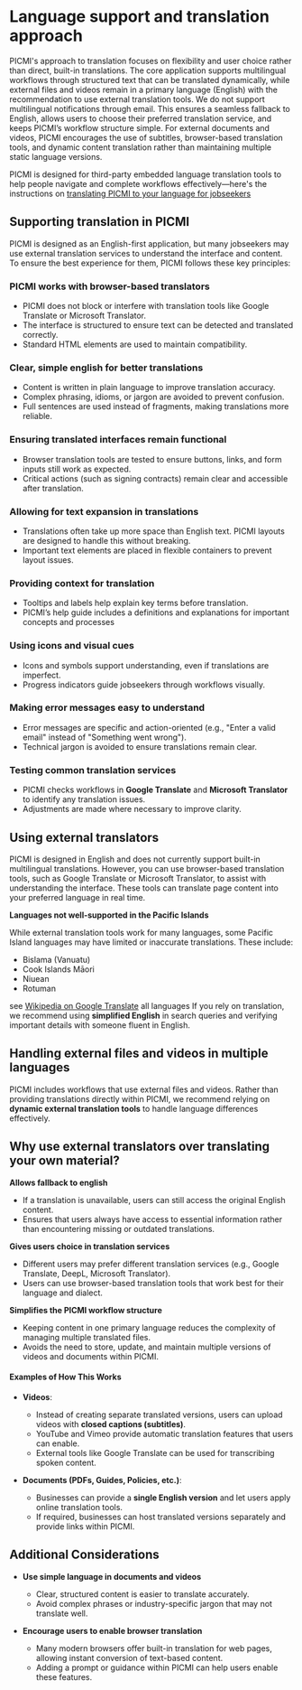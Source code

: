 # Language support and translation approach

PICMI's approach to translation focuses on flexibility and user choice rather than direct, built-in translations. The
core application supports multilingual workflows through structured text that can be translated dynamically, while
external files and videos remain in a primary language (English) with the recommendation to use external translation
tools. We do not support multilingual notifications through email. This ensures a seamless fallback to English, allows
users to choose their preferred translation service, and keeps PICMI’s workflow structure simple. For external documents
and videos, PICMI encourages the use of subtitles, browser-based translation tools, and dynamic content translation
rather than maintaining multiple static language versions.

<prompt>

PICMI is designed for third-party embedded language translation tools to help people navigate and complete workflows effectively—here's the
instructions on [translating PICMI to your language for jobseekers](../../jobseeker/article/translation-support.md)

</prompt>

<explanation>

## Supporting translation in PICMI

PICMI is designed as an English-first application, but many jobseekers may use external translation services to
understand the interface and content. To ensure the best experience for them, PICMI follows these key principles:

### PICMI works with browser-based translators

- PICMI does not block or interfere with translation tools like Google Translate or Microsoft Translator.
- The interface is structured to ensure text can be detected and translated correctly.
- Standard HTML elements are used to maintain compatibility.

### Clear, simple english for better translations

- Content is written in plain language to improve translation accuracy.
- Complex phrasing, idioms, or jargon are avoided to prevent confusion.
- Full sentences are used instead of fragments, making translations more reliable.

### Ensuring translated interfaces remain functional

- Browser translation tools are tested to ensure buttons, links, and form inputs still work as expected.
- Critical actions (such as signing contracts) remain clear and accessible after translation.

### Allowing for text expansion in translations

- Translations often take up more space than English text. PICMI layouts are designed to handle this without breaking.
- Important text elements are placed in flexible containers to prevent layout issues.

### Providing context for translation

- Tooltips and labels help explain key terms before translation.
- PICMI’s help guide includes a definitions and explanations for important concepts and processes

### Using icons and visual cues

- Icons and symbols support understanding, even if translations are imperfect.
- Progress indicators guide jobseekers through workflows visually.

### Making error messages easy to understand

- Error messages are specific and action-oriented (e.g., "Enter a valid email" instead of "Something went wrong").
- Technical jargon is avoided to ensure translations remain clear.

### Testing common translation services

- PICMI checks workflows in **Google Translate** and **Microsoft Translator** to identify any translation issues.
- Adjustments are made where necessary to improve clarity.

</explanation>

## Using external translators

PICMI is designed in English and does not currently support built-in multilingual translations. However, you can use
browser-based translation tools, such as Google Translate or Microsoft Translator, to assist with understanding the
interface. These tools can translate page content into your preferred language in real time.

<prompt>

**Languages not well-supported in the Pacific Islands**

While external translation tools work for many languages, some Pacific Island languages may have limited or inaccurate
translations. These include:

- Bislama (Vanuatu)
- Cook Islands Māori
- Niuean
- Rotuman

see [Wikipedia on Google Translate](https://en.wikipedia.org/wiki/Google_Translate#Supported_languages) all languages
If you rely on translation, we recommend using **simplified English** in search queries and verifying important details
with someone fluent in English.

</prompt>

## Handling external files and videos in multiple languages

PICMI includes workflows that use external files and videos. Rather than providing translations directly within PICMI,
we recommend relying on **dynamic external translation tools** to handle language differences effectively.

## Why use external translators over translating your own material?

**Allows fallback to english**

- If a translation is unavailable, users can still access the original English content.
- Ensures that users always have access to essential information rather than encountering missing or outdated
  translations.

**Gives users choice in translation services**

- Different users may prefer different translation services (e.g., Google Translate, DeepL, Microsoft Translator).
- Users can use browser-based translation tools that work best for their language and dialect.

**Simplifies the PICMI workflow structure**

- Keeping content in one primary language reduces the complexity of managing multiple translated files.
- Avoids the need to store, update, and maintain multiple versions of videos and documents within PICMI.

<explanation>

#### Examples of How This Works

- **Videos**:
    - Instead of creating separate translated versions, users can upload videos with **closed captions (subtitles)**.
    - YouTube and Vimeo provide automatic translation features that users can enable.
    - External tools like Google Translate can be used for transcribing spoken content.

- **Documents (PDFs, Guides, Policies, etc.)**:
    - Businesses can provide a **single English version** and let users apply online translation tools.
    - If required, businesses can host translated versions separately and provide links within PICMI.

</explanation>

## Additional Considerations

- **Use simple language in documents and videos**
    - Clear, structured content is easier to translate accurately.
    - Avoid complex phrases or industry-specific jargon that may not translate well.

- **Encourage users to enable browser translation**
    - Many modern browsers offer built-in translation for web pages, allowing instant conversion of text-based content.
    - Adding a prompt or guidance within PICMI can help users enable these features.
